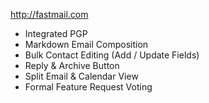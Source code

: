 http://fastmail.com

* Integrated PGP
* Markdown Email Composition
* Bulk Contact Editing (Add / Update Fields)
* Reply & Archive Button
* Split Email & Calendar View
* Formal Feature Request Voting
